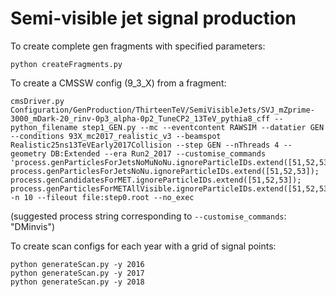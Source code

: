 # Semi-visible jet signal production

To create complete gen fragments with specified parameters:
```
python createFragments.py
```

To create a CMSSW config (9_3_X) from a fragment:
```
cmsDriver.py Configuration/GenProduction/ThirteenTeV/SemiVisibleJets/SVJ_mZprime-3000_mDark-20_rinv-0p3_alpha-0p2_TuneCP2_13TeV_pythia8_cff --python_filename step1_GEN.py --mc --eventcontent RAWSIM --datatier GEN --conditions 93X_mc2017_realistic_v3 --beamspot Realistic25ns13TeVEarly2017Collision --step GEN --nThreads 4 --geometry DB:Extended --era Run2_2017 --customise_commands 'process.genParticlesForJetsNoMuNoNu.ignoreParticleIDs.extend([51,52,53]); process.genParticlesForJetsNoNu.ignoreParticleIDs.extend([51,52,53]); process.genCandidatesForMET.ignoreParticleIDs.extend([51,52,53]); process.genParticlesForMETAllVisible.ignoreParticleIDs.extend([51,52,53])' -n 10 --fileout file:step0.root --no_exec
```
(suggested process string corresponding to `--customise_commands`: "DMinvis")

To create scan configs for each year with a grid of signal points:
```
python generateScan.py -y 2016
python generateScan.py -y 2017
python generateScan.py -y 2018
```
